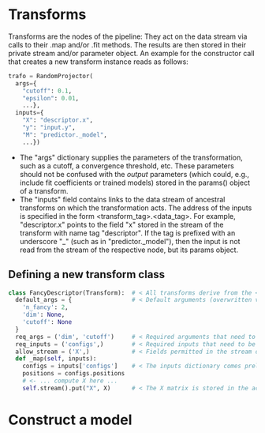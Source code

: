 # Transforms

Transforms are the nodes of the pipeline: They act on the data stream via calls to their .map and/or .fit methods. The results are then stored in their private stream and/or parameter object. An example for the constructor call that creates a new transform instance reads as follows:
```python
trafo = RandomProjector(
  args={
    "cutoff": 0.1, 
    "epsilon": 0.01, 
    ...}, 
  inputs={
    "X": "descriptor.x", 
    "y": "input.y", 
    "M": "predictor._model",
    ...})
```
- The "args" dictionary supplies the parameters of the transformation, such as a cutoff, a convergence threshold, etc. These parameters should not be confused with the *output* parameters (which could, e.g., include fit coefficients or trained models) stored in the params() object of a transform.
- The "inputs" field contains links to the data stream of ancestral transforms on which the transformation acts. The address of the inputs is specified in the form <transform_tag>.<data_tag>. For example, "descriptor.x" points to the field "x" stored in the stream of the transform with name tag "descriptor". If the tag is prefixed with an underscore "_" (such as in "predictor._model"), then the input is not read from the stream of the respective node, but its params object.

## Defining a new transform class

```python
class FancyDescriptor(Transform):  # < All transforms derive from the <Transform> base class.
  default_args = {                 # < Default arguments (overwritten via the "args" dict in the constructor)
    'n_fancy': 2,
    'dim': None,
    'cutoff': None 
  }
  req_args = ('dim', 'cutoff')     # < Required arguments that need to be specified in the constructor "args"
  req_inputs = ('configs',)        # < Required inputs that need to be specified in the constructor "inputs"
  allow_stream = ('X',)            # < Fields permitted in the stream object of this transform. 
  def _map(self, inputs):
    configs = inputs['configs']    # < The inputs dictionary comes preloaded with the required data
    positions = configs.positions
    # <- ... compute X here ...
    self.stream().put("X", X)      # < The X matrix is stored in the active stream of the transform
```


# Construct a model
